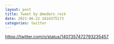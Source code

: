 ```yaml
--- 
layout: post 
title: Tweet by @modern_rock 
date: 2021-06-22 1624375173 
categories: twitter 
--- 
```

https://twitter.com/o/status/1407357472793235457